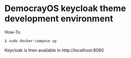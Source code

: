 # DemocrayOS keycloak theme development environment

How-To
```bash
$ sudo docker-compose up
```

Keycloak is then available in http://localhost:8080
